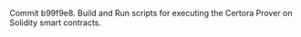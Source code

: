 Commit b99f9e8.                    Build and Run scripts for executing the Certora Prover on Solidity smart contracts.